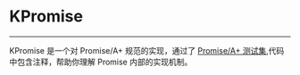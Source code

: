 # KPromise
------
KPromise 是一个对 Promise/A+ 规范的实现，通过了 [Promise/A+ 测试集](https://github.com/promises-aplus/promises-tests),代码中包含注释，帮助你理解 Promise 内部的实现机制。
